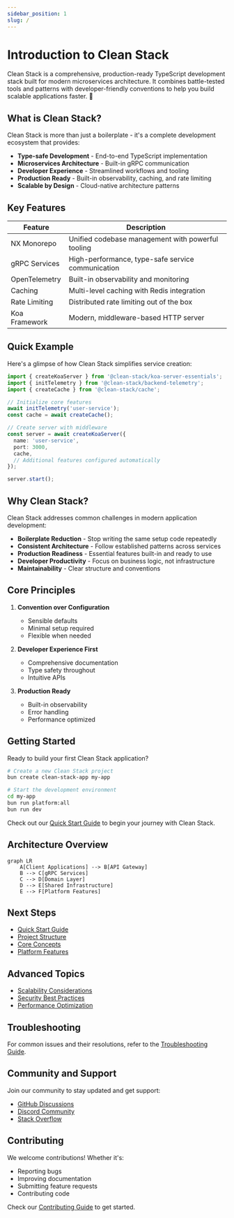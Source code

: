 ```yaml
---
sidebar_position: 1
slug: /
---
```


# Introduction to Clean Stack

Clean Stack is a comprehensive, production-ready TypeScript development stack built for modern microservices architecture. It combines battle-tested tools and patterns with developer-friendly conventions to help you build scalable applications faster. 🚀

## What is Clean Stack?

Clean Stack is more than just a boilerplate - it's a complete development ecosystem that provides:

- **Type-safe Development** - End-to-end TypeScript implementation
- **Microservices Architecture** - Built-in gRPC communication
- **Developer Experience** - Streamlined workflows and tooling
- **Production Ready** - Built-in observability, caching, and rate limiting
- **Scalable by Design** - Cloud-native architecture patterns

## Key Features

| Feature       | Description                                       |
| ------------- | ------------------------------------------------- |
| NX Monorepo   | Unified codebase management with powerful tooling |
| gRPC Services | High-performance, type-safe service communication |
| OpenTelemetry | Built-in observability and monitoring             |
| Caching       | Multi-level caching with Redis integration        |
| Rate Limiting | Distributed rate limiting out of the box          |
| Koa Framework | Modern, middleware-based HTTP server              |

## Quick Example

Here's a glimpse of how Clean Stack simplifies service creation:

```typescript
import { createKoaServer } from '@clean-stack/koa-server-essentials';
import { initTelemetry } from '@clean-stack/backend-telemetry';
import { createCache } from '@clean-stack/cache';

// Initialize core features
await initTelemetry('user-service');
const cache = await createCache();

// Create server with middleware
const server = await createKoaServer({
  name: 'user-service',
  port: 3000,
  cache,
  // Additional features configured automatically
});

server.start();
```

## Why Clean Stack?

Clean Stack addresses common challenges in modern application development:

- **Boilerplate Reduction** - Stop writing the same setup code repeatedly
- **Consistent Architecture** - Follow established patterns across services
- **Production Readiness** - Essential features built-in and ready to use
- **Developer Productivity** - Focus on business logic, not infrastructure
- **Maintainability** - Clear structure and conventions

## Core Principles

1. **Convention over Configuration**

   - Sensible defaults
   - Minimal setup required
   - Flexible when needed

2. **Developer Experience First**

   - Comprehensive documentation
   - Type safety throughout
   - Intuitive APIs

3. **Production Ready**
   - Built-in observability
   - Error handling
   - Performance optimized

## Getting Started

Ready to build your first Clean Stack application?

```bash
# Create a new Clean Stack project
bun create clean-stack-app my-app

# Start the development environment
cd my-app
bun run platform:all
bun run dev
```

Check out our [Quick Start Guide](./getting-started/quick-start) to begin your journey with Clean Stack.

## Architecture Overview

```mermaid
graph LR
    A[Client Applications] --> B[API Gateway]
    B --> C[gRPC Services]
    C --> D[Domain Layer]
    D --> E[Shared Infrastructure]
    E --> F[Platform Features]
```

## Next Steps

- [Quick Start Guide](./getting-started/quick-start)
- [Project Structure](./getting-started/project-structure)
- [Core Concepts](./architecture/philosophy)
- [Platform Features](./category/platform-features)

## Advanced Topics
- [Scalability Considerations](./architecture/philosophy#scalability-considerations)
- [Security Best Practices](./architecture/philosophy#best-practices)
- [Performance Optimization](./platform-features/observability/otel-clean-stack#key-features)

## Troubleshooting
For common issues and their resolutions, refer to the [Troubleshooting Guide](./getting-started/installation#troubleshooting).

## Community and Support
Join our community to stay updated and get support:
- [GitHub Discussions](https://github.com/your-org/clean-stack/discussions)
- [Discord Community](https://discord.gg/your-community)
- [Stack Overflow](https://stackoverflow.com/questions/tagged/clean-stack)

## Contributing

We welcome contributions! Whether it's:

- Reporting bugs
- Improving documentation
- Submitting feature requests
- Contributing code

Check our [Contributing Guide](./) to get started.
